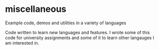 # miscellaneous
Example code, demos and utilities in a variety of languages

Code written to learn new languages and features. I wrote some of this code for university assignments and some of it to learn other langauges I am interested in. 
